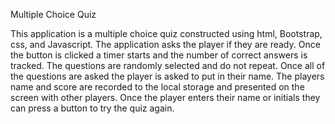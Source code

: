 Multiple Choice Quiz

This application is a multiple choice quiz constructed using html, Bootstrap, css, and Javascript. The application asks the player if they are ready. Once the button is clicked a timer starts and the number of correct answers is tracked. The questions are randomly selected and do not repeat. Once all of the questions are asked the player is asked to put in their name. The players name and score are recorded to the local storage and presented on the screen with other players. Once the player enters their name or initials they can press a button to try the quiz again.